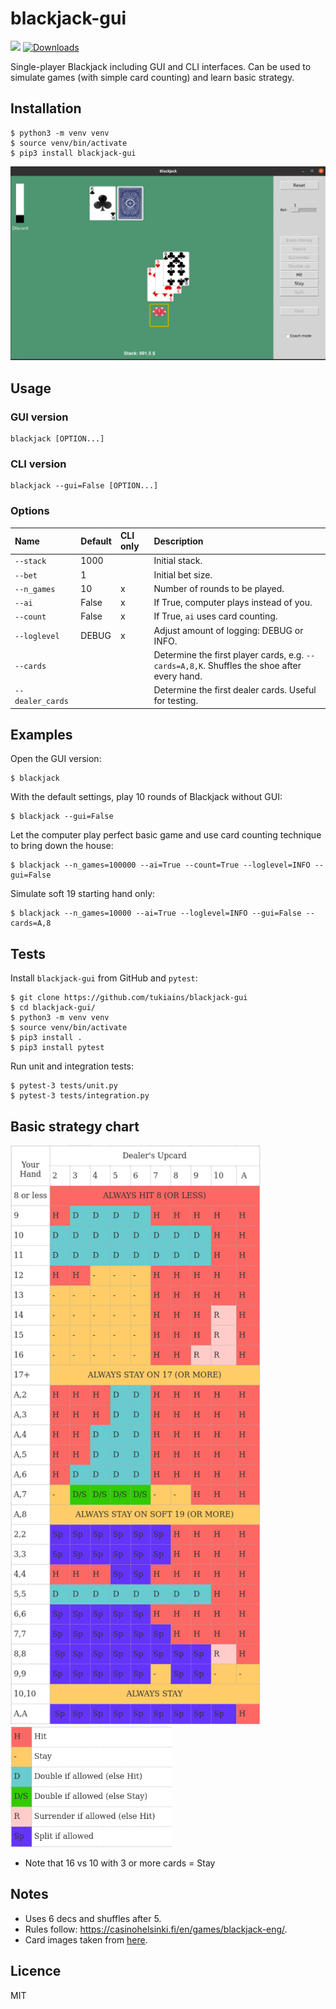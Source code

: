 # blackjack-gui
![](https://github.com/tukiains/blackjack-gui/workflows/tests/badge.svg)
[![Downloads](https://pepy.tech/badge/blackjack-gui)](https://pepy.tech/project/blackjack-gui)

Single-player Blackjack including GUI and CLI interfaces. Can be used to simulate games (with simple card counting) 
and learn basic strategy.

## Installation
``` 
$ python3 -m venv venv
$ source venv/bin/activate
$ pip3 install blackjack-gui
```
<img src="https://github.com/tukiains/blackjack-gui/blob/main/blackjack_gui/images/bj-shot.png?raw=true" alt="" width="600"/>

## Usage

### GUI version
```
blackjack [OPTION...]
```

### CLI version
```
blackjack --gui=False [OPTION...]
```

### Options

| Name             | Default | CLI only | Description                                                                                 | 
|:-----------------|:--------|:---------|:--------------------------------------------------------------------------------------------|
| `--stack`        | 1000    |          | Initial stack.                                                                              |
| `--bet`          | 1       |          | Initial bet size.                                                                           |
| `--n_games`      | 10      | x        | Number of rounds to be played.                                                              |
| `--ai`           | False   | x        | If True, computer plays instead of you.                                                     |
| `--count`        | False   | x        | If True, `ai` uses card counting.                                                           |
| `--loglevel`     | DEBUG   | x        | Adjust amount of logging: DEBUG or INFO.                                                    |
| `--cards`        |         |          | Determine the first player cards, e.g. `--cards=A,8,K`. Shuffles the shoe after every hand. |
| `--dealer_cards` |         |          | Determine the first dealer cards. Useful for testing.                                       |


## Examples
Open the GUI version:
```
$ blackjack
```

With the default settings, play 10 rounds of Blackjack without GUI:
```
$ blackjack --gui=False
```

Let the computer play perfect basic game and use card counting technique to bring down the house:
```
$ blackjack --n_games=100000 --ai=True --count=True --loglevel=INFO --gui=False
```

Simulate soft 19 starting hand only:
```
$ blackjack --n_games=10000 --ai=True --loglevel=INFO --gui=False --cards=A,8
```

## Tests
Install `blackjack-gui` from GitHub and `pytest`:
```
$ git clone https://github.com/tukiains/blackjack-gui
$ cd blackjack-gui/
$ python3 -m venv venv
$ source venv/bin/activate
$ pip3 install .
$ pip3 install pytest
```
Run unit and integration tests:
```
$ pytest-3 tests/unit.py
$ pytest-3 tests/integration.py
```

## Basic strategy chart
<img src="https://raw.githubusercontent.com/tukiains/blackjack-gui/main/blackjack_gui/images/chart.png" alt="" width="400"/>
<img src="https://raw.githubusercontent.com/tukiains/blackjack-gui/main/blackjack_gui/images/chart-symbols.png" alt="" width="258"/>

* Note that 16 vs 10 with 3 or more cards = Stay

## Notes
* Uses 6 decs and shuffles after 5.
* Rules follow: https://casinohelsinki.fi/en/games/blackjack-eng/.
* Card images taken from [here](https://code.google.com/archive/p/vector-playing-cards/).

## Licence
MIT
